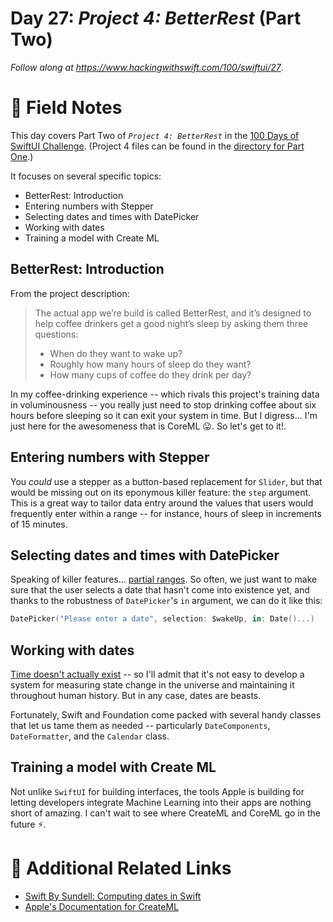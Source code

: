 # Day 27: _Project 4: BetterRest_ (Part Two)

_Follow along at https://www.hackingwithswift.com/100/swiftui/27_.


# 📒 Field Notes

This day covers Part Two of _`Project 4: BetterRest`_ in the [100 Days of SwiftUI Challenge](https://www.hackingwithswift.com/100/swiftui/27). (Project 4 files can be found in the [directory for Part One](../day-026/).)

It focuses on several specific topics:

- BetterRest: Introduction
- Entering numbers with Stepper
- Selecting dates and times with DatePicker
- Working with dates
- Training a model with Create ML


## BetterRest: Introduction

From the project description:

> The actual app we’re build is called BetterRest, and it’s designed to help coffee drinkers get a good night’s sleep by asking them three questions:
>
>   - When do they want to wake up?
>   - Roughly how many hours of sleep do they want?
>   - How many cups of coffee do they drink per day?

In my coffee-drinking experience -- which rivals this project's training data in voluminousness -- you really just need to stop drinking coffee about six hours before sleeping so it can exit your system in time. But I digress... I'm just here for the awesomeness that is CoreML 😛. So let's get to it!.


## Entering numbers with Stepper

You _could_ use a stepper as a button-based replacement for `Slider`, but that would be missing out on its eponymous killer feature: the `step` argument. This is a great way to tailor data entry around the values that users would frequently enter within a range -- for instance, hours of sleep in increments of 15 minutes.


## Selecting dates and times with DatePicker

Speaking of killer features... [partial ranges](https://developer.apple.com/documentation/swift/partialrangefrom). So often, we just want to make sure that the user selects a date that hasn't come into existence yet, and thanks to the robustness of `DatePicker`'s `in` argument, we can do it like this:

```swift
DatePicker("Please enter a date", selection: $wakeUp, in: Date()...)
```


## Working with dates

[Time doesn't actually exist](https://qz.com/1279371/this-physicists-ideas-of-time-will-blow-your-mind/) -- so I'll admit that it's not easy to develop a system for measuring state change in the universe and maintaining it throughout human history. But in any case, dates are beasts.

Fortunately, Swift and Foundation come packed with several handy classes that let us tame them as needed -- particularly `DateComponents`, `DateFormatter`, and the `Calendar` class.


## Training a model with Create ML

Not unlike `SwiftUI` for building interfaces, the tools Apple is building for letting developers integrate Machine Learning into their apps are nothing short of amazing. I can't wait to see where CreateML and CoreML go in the future ⚡️.




# 🔗 Additional Related Links

- [Swift By Sundell: Computing dates in Swift](https://www.swiftbysundell.com/articles/computing-dates-in-swift/)
- [Apple's Documentation for CreateML](https://developer.apple.com/documentation/createml)
